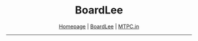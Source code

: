 <h1 align="center">BoardLee</h1>
<p align="center"><a href="http://more2pc.com" target="new">Homepage</a> | <a href="http://boardlee.more2pc.com" target="new">BoardLee</a> | <a href="http://mtpc.in" target="new">MTPC.in</a></p>
<hr>
